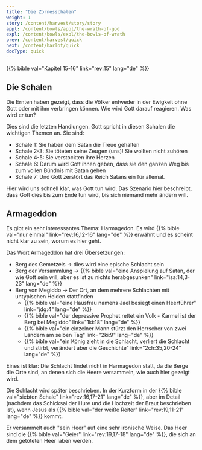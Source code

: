 ```yaml
---
title: "Die Zornesschalen"
weight: 1
story: /content/harvest/story/story
appl: /content/bowls/appl/the-wrath-of-god
expl: /content/bowls/expl/the-bowls-of-wrath
prev: /content/harvest/quick
next: /content/harlot/quick
docType: quick
---
```



{{% bible val="Kapitel 15-16" link="rev:15" lang="de" %}}

## Die Schalen

Die Ernten haben gezeigt, dass die Völker entweder in der Ewigkeit ohne Gott oder mit ihm verbringen können. Wie wird Gott darauf reagieren. Was wird er tun?

Dies sind die letzten Handlungen. Gott spricht in diesen Schalen die wichtigen Themen an. Sie sind:
- Schale 1: Sie haben dem Satan die Treue gehalten
- Schale 2-3: Sie töteten seine Zeugen (uns)! Sie wollten nicht zuhören
- Schale 4-5: Sie verstockten ihre Herzen
- Schale 6: Darum wird Gott ihnen geben, dass sie den ganzen Weg bis zum vollen Bündnis mit Satan gehen
- Schale 7: Und Gott zerstört das Reich Satans ein für allemal.

Hier wird uns schnell klar, was Gott tun wird. Das Szenario hier beschreibt, dass Gott dies bis zum Ende tun wird, bis sich niemand mehr ändern will.

## Armageddon

Es gibt ein sehr interessantes Thema: Harmagedon. Es wird {{% bible val="nur einmal" link="rev:16,12-16" lang="de" %}} erwähnt und es scheint nicht klar zu sein, worum es hier geht.

Das Wort Armageddon hat drei Übersetzungen:
- Berg des Gemetzels -> dies wird eine epische Schlacht sein
- Berg der Versammlung -> {{% bible val="eine Anspielung auf Satan, der wie Gott sein will, aber es ist zu nichts herabgesunken" link="isa:14,3-23" lang="de" %}}
- Berg von Megiddo -> Der Ort, an dem mehrere Schlachten mit untypischen Helden stattfinden
    - {{% bible val="eine Hausfrau namens Jael besiegt einen Heerführer" link="jdg:4" lang="de" %}}
    - {{% bible val="der depressive Prophet rettet ein Volk - Karmel ist der Berg bei Megiddo" link="1ki:18" lang="de" %}}
    - {{% bible val="ein einzelner Mann stürzt den Herrscher von zwei Ländern am selben Tag" link="2ki:9" lang="de" %}}
    - {{% bible val="ein König zieht in die Schlacht, verliert die Schlacht und stirbt, verändert aber die Geschichte" link="2ch:35,20-24" lang="de" %}}
    
Eines ist klar: Die Schlacht findet nicht in Harmagedon statt, da die Berge die Orte sind, an denen sich die Heere versammeln, wie auch hier gezeigt wird.

Die Schlacht wird später beschrieben. In der Kurzform in der {{% bible val="siebten Schale" link="rev:16,17-21" lang="de" %}}, aber im Detail (nachdem das Schicksal der Hure und die Hochzeit der Braut beschrieben ist), wenn Jesus als {{% bible val="der weiße Reiter" link="rev:19,11-21" lang="de" %}} kommt. 

Er versammelt auch "sein Heer" auf eine sehr ironische Weise. Das Heer sind die {{% bible val="Geier" link="rev:19,17-18" lang="de" %}}, die sich an dem getöteten Heer laben werden. 